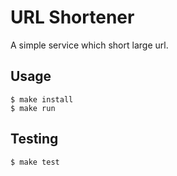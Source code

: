 # URL Shortener

A simple service which short large url.

## Usage

```
$ make install
$ make run
```

## Testing

```
$ make test
```
